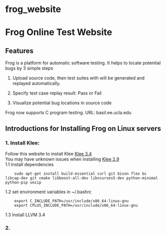 # frog_website
Frog Online Test Website
===============================

Features
---------------------------

Frog is a platform for automatic software testing. It helps to locate potential bugs by 3 simple steps

1. Upload source code, then test suites with will be generated and replayed automatically.

2. Specify test case replay result: Pass or Fail

3. Visualize potential bug locations in source code

Frog now supports C program testing.
URL: basil.ee.ucla.edu

Introductions for Installing Frog on Linux servers
----------------------------
### 1. Install Klee:
Follow this website to install Klee [Klee 3.4](http://klee.github.io/experimental/)<br />
You may have unknown issues when installing [Klee 2.9](http://klee.github.io/getting-started/)<br />
1.1 Install dependencies

        sudo apt-get install build-essential curl git bison flex bc libcap-dev git cmake libboost-all-dev libncurses5-dev python-minimal python-pip unzip

1.2 set environment variables in ~/.bashrc

        export C_INCLUDE_PATH=/usr/include/x86_64-linux-gnu
        export CPLUS_INCLUDE_PATH=/usr/include/x86_64-linux-gnu
1.3 Install LLVM 3.4
### 2. 
